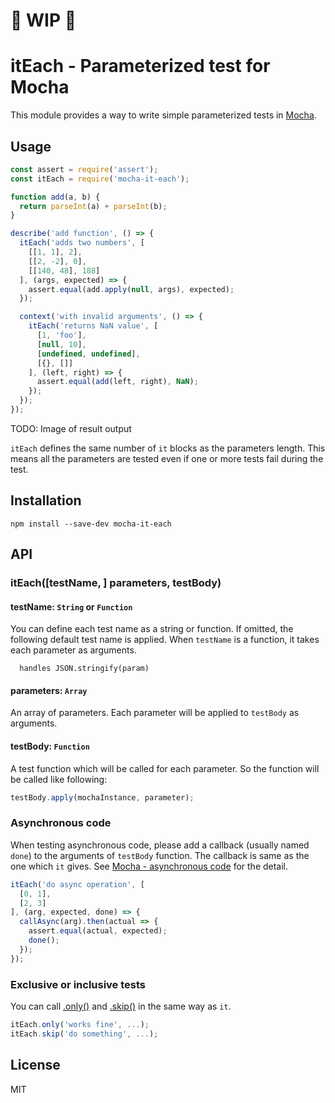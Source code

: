 # :construction: WIP :construction:

# itEach - Parameterized test for Mocha

This module provides a way to write simple parameterized tests in [Mocha].

[Mocha]: https://mochajs.org/

## Usage

```javascript
const assert = require('assert');
const itEach = require('mocha-it-each');

function add(a, b) {
  return parseInt(a) + parseInt(b);
}

describe('add function', () => {
  itEach('adds two numbers', [
    [[1, 1], 2],
    [[2, -2], 0],
    [[140, 48], 188]
  ], (args, expected) => {
    assert.equal(add.apply(null, args), expected);
  });

  context('with invalid arguments', () => {
    itEach('returns NaN value', [
      [1, 'foo'],
      [null, 10],
      [undefined, undefined],
      [{}, []]
    ], (left, right) => {
      assert.equal(add(left, right), NaN);
    });
  });
});
```

TODO: Image of result output

`itEach` defines the same number of `it` blocks as the parameters length.
This means all the parameters are tested even if one or more tests fail during the test.

## Installation

```
npm install --save-dev mocha-it-each
```

## API

### itEach([testName, ] parameters, testBody)

#### testName: `String` or `Function`

You can define each test name as a string or function. If omitted,
the following default test name is applied.
When `testName` is a function, it takes each parameter as arguments.

```
  handles JSON.stringify(param)
```

#### parameters: `Array`

An array of parameters. Each parameter will be applied to `testBody` as arguments.

#### testBody: `Function`

A test function which will be called for each parameter.
So the function will be called like following:

```javascript
testBody.apply(mochaInstance, parameter);
```

### Asynchronous code

When testing asynchronous code, please add a callback (usually named `done`) to
the arguments of `testBody` function. The callback is same as the one which `it` gives.
See [Mocha - asynchronous code] for the detail.

[Mocha - asynchronous code]: https://mochajs.org/#asynchronous-code

```javascript
itEach('do async operation', [
  [0, 1],
  [2, 3]
], (arg, expected, done) => {
  callAsync(arg).then(actual => {
    assert.equal(actual, expected);
    done();
  });
});
```

### Exclusive or inclusive tests

You can call [.only()] and [.skip()] in the same way as `it`.

[.only()]: http://mochajs.org/#exclusive-tests
[.skip()]: http://mochajs.org/#inclusive-tests

```javascript
itEach.only('works fine', ...);
itEach.skip('do something', ...);
```

## License

MIT
